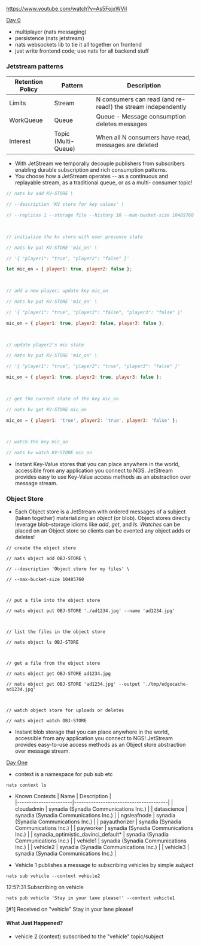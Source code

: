 https://www.youtube.com/watch?v=As5FojxWViI

[Day 0](https://docs.synadia.com/guides/ngs-day-0)

- multiplayer (nats messaging)
- persistence (nats jetstream)
- nats websockets lib to tie it all together on frontend
- just write frontend code; use nats for all backend stuff

### Jetstream patterns

| Retention Policy | Pattern             | Description                                                  |   
|------------------|---------------------|--------------------------------------------------------------|
| Limits           | Stream              | N consumers can read (and re-read!) the stream independently |   |   |
| WorkQueue        | Queue               | Queue - Message consumption deletes messages                 |   |   |
| Interest         | Topic (Multi-Queue) | When all N consumers have read, messages are deleted         |   |   |

- With JetStream we temporally decouple publishers from subscribers enabling durable subscription and rich consumption patterns.
- You choose how a JetStream operates -- as a continuous and replayable stream, as a traditional queue, or as a multi- consumer topic!

```js
// nats kv add KV-STORE \

// --description 'KV store for key values' \

// --replicas 1 --storage file --history 10 --max-bucket-size 10485760 --max-value-size 131072

  

// initialize the kv store with user presence state

// nats kv put KV-STORE 'mic_on' \

// '{ "player1": "true", "player2": "false" }'

let mic_on = { player1: true, player2: false };

  

// add a new player; update key mic_on

// nats kv put KV-STORE 'mic_on' \

// '{ "player1": "true", "player2": "false", "player3": "false" }'

mic_on = { player1: true, player2: false, player3: false };

  

// update player2's mic state

// nats kv put KV-STORE 'mic_on' \

// '{ "player1": "true", "player2": "true", "player3": "false" }'

mic_on = { player1: true, player2: true, player3: false };

  

// get the current state of the key mic_on

// nats kv get KV-STORE mic_on

mic_on = { player1: 'true', player2: 'true', player3: 'false' };

  

// watch the key mic_on

// nats kv watch KV-STORE mic_on
```

- Instant Key-Value stores that you can place anywhere in the world, accessible from any application you connect to NGS. JetStream provides easy to use Key-Value access methods as an abstraction over message stream.

### Object Store
- Each Object store is a JetStream with ordered messages of a subject (taken together) materializing an _object_ (or blob). Object stores directly leverage blob-storage idioms like _add_, _get_, and _ls_. _Watches_ can be placed on an Object store so clients can be evented any object adds or deletes!
```shell
// create the object store

// nats object add OBJ-STORE \

// --description 'Object store for my files' \

// --max-bucket-size 10485760

  

// put a file into the object store

// nats object put OBJ-STORE './ad1234.jpg' --name 'ad1234.jpg'

  

// list the files in the object store

// nats object ls OBJ-STORE

  

// get a file from the object store

// nats object get OBJ-STORE ad1234.jpg

// nats object get OBJ-STORE 'ad1234.jpg' --output './tmp/edgecache-ad1234.jpg'

  

// watch object store for uploads or deletes

// nats object watch OBJ-STORE
```
- Instant blob storage that you can place anywhere in the world, accessible from any application you connect to NGS! JetStream provides easy-to-use access methods as an Object store abstraction over message stream.

[Day One](https://docs.synadia.com/guides/ngs-dayone-guide)

- context is a namespace for pub sub etc
```shell
nats context ls
```

- Known Contexts 
| Name | Description |                     
|-----------------------|---------------------------------------|
| cloudadmin            | synadia (Synadia Communications Inc.) |
| datascience                         | synadia (Synadia Communications Inc.) |
| ngsleafnode                         | synadia (Synadia Communications Inc.) |
| payauthorizer                       | synadia (Synadia Communications Inc.) |
| payworker                           | synadia (Synadia Communications Inc.) |
| synadia_optimistic_davinci_default* | synadia (Synadia Communications Inc.) |
| vehicle1                            | synadia (Synadia Communications Inc.) |
| vehicle2                            | synadia (Synadia Communications Inc.) |
| vehicle3                            | synadia (Synadia Communications Inc.) |

- Vehicle 1 publishes a message to subscribing vehicles by simple _subject_

```shell
nats sub vehicle --context vehicle2
```
12:57:31 Subscribing on vehicle

```shell
nats pub vehicle 'Stay in your lane please!' --context vehicle1
```
[#1] Received on "vehicle"
Stay in your lane please!

#### What Just Happened?
- vehicle 2 (context) subscribed to the "vehicle" topic/subject 


